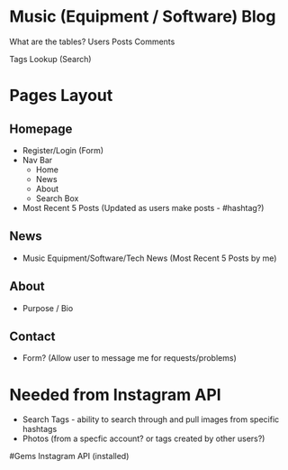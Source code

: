 # Music (Equipment / Software) Blog

What are the tables?
Users
Posts
Comments

Tags
Lookup (Search)

# Pages Layout
## Homepage
  - Register/Login (Form)
  - Nav Bar
      * Home
      * News
      * About
      * Search Box
  - Most Recent 5 Posts (Updated as users make posts - #hashtag?)
## News
  - Music Equipment/Software/Tech News (Most Recent 5 Posts by me)
## About
  - Purpose / Bio
## Contact
  - Form? (Allow user to message me for requests/problems)

# Needed from Instagram API
- Search Tags - ability to search through and pull images from specific hashtags
- Photos (from a specfic account? or tags created by other users?)

#Gems
Instagram API (installed)
